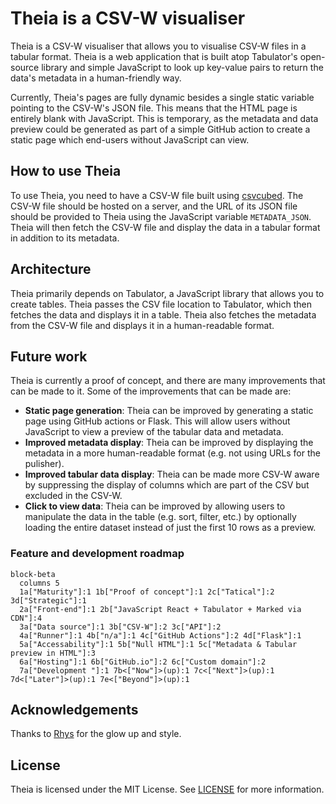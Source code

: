 # Theia is a CSV-W visualiser

Theia is a CSV-W visualiser that allows you to visualise CSV-W files in a tabular format. Theia is a web application that is built atop Tabulator's open-source library and simple JavaScript to look up key-value pairs to return the data's metadata in a human-friendly way.

Currently, Theia's pages are fully dynamic besides a single static variable pointing to the CSV-W's JSON file. This means that the HTML page is entirely blank with JavaScript. This is temporary, as the metadata and data preview could be generated as part of a simple GitHub action to create a static page which end-users without JavaScript can view.

## How to use Theia

To use Theia, you need to have a CSV-W file built using [csvcubed](gss-cogs.github.io/csvcubed). The CSV-W file should be hosted on a server, and the URL of its JSON file should be provided to Theia using the JavaScript variable `METADATA_JSON`. Theia will then fetch the CSV-W file and display the data in a tabular format in addition to its metadata.

## Architecture

Theia primarily depends on Tabulator, a JavaScript library that allows you to create tables. Theia passes the CSV file location to Tabulator, which then fetches the data and displays it in a table. Theia also fetches the metadata from the CSV-W file and displays it in a human-readable format.

## Future work

Theia is currently a proof of concept, and there are many improvements that can be made to it. Some of the improvements that can be made are:

- **Static page generation**: Theia can be improved by generating a static page using GitHub actions or Flask. This will allow users without JavaScript to view a preview of the tabular data and metadata.
- **Improved metadata display**: Theia can be improved by displaying the metadata in a more human-readable format (e.g. not using URLs for the pulisher).
- **Improved tabular data display**: Theia can be made more CSV-W aware by suppressing the display of columns which are part of the CSV but excluded in the CSV-W.
- **Click to view data**: Theia can be improved by allowing users to manipulate the data in the table (e.g. sort, filter, etc.) by optionally loading the entire dataset instead of just the first 10 rows as a preview.

### Feature and development roadmap

```mermaid
block-beta
  columns 5
  1a["Maturity"]:1 1b["Proof of concept"]:1 2c["Tatical"]:2 3d["Strategic"]:1
  2a["Front-end"]:1 2b["JavaScript React + Tabulator + Marked via CDN"]:4
  3a["Data source"]:1 3b["CSV-W"]:2 3c["API"]:2
  4a["Runner"]:1 4b["n/a"]:1 4c["GitHub Actions"]:2 4d["Flask"]:1
  5a["Accessability"]:1 5b["Null HTML"]:1 5c["Metadata & Tabular preview in HTML"]:3
  6a["Hosting"]:1 6b["GitHub.io"]:2 6c["Custom domain"]:2
  7a["Development "]:1 7b<["Now"]>(up):1 7c<["Next"]>(up):1 7d<["Later"]>(up):1 7e<["Beyond"]>(up):1
```

## Acknowledgements

Thanks to [Rhys](https://github.com/StRhys) for the glow up and style.

## License

Theia is licensed under the MIT License. See [LICENSE](LICENSE) for more information.

